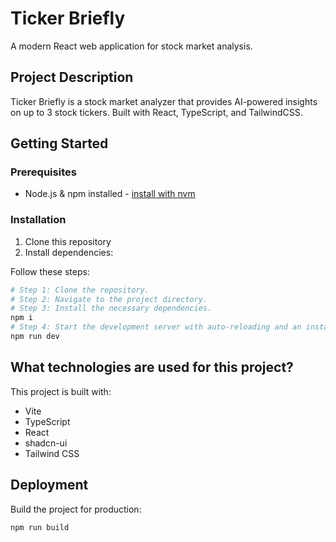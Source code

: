 # Ticker Briefly

A modern React web application for stock market analysis.

## Project Description

Ticker Briefly is a stock market analyzer that provides AI-powered insights on up to 3 stock tickers. Built with React, TypeScript, and TailwindCSS.

## Getting Started

### Prerequisites

- Node.js & npm installed - [install with nvm](https://github.com/nvm-sh/nvm#installing-and-updating)

### Installation

1. Clone this repository
2. Install dependencies:

Follow these steps:

```sh
# Step 1: Clone the repository.
# Step 2: Navigate to the project directory.
# Step 3: Install the necessary dependencies.
npm i
# Step 4: Start the development server with auto-reloading and an instant preview.
npm run dev
```

## What technologies are used for this project?

This project is built with:

- Vite
- TypeScript
- React
- shadcn-ui
- Tailwind CSS

## Deployment

Build the project for production:

```bash
npm run build
```
